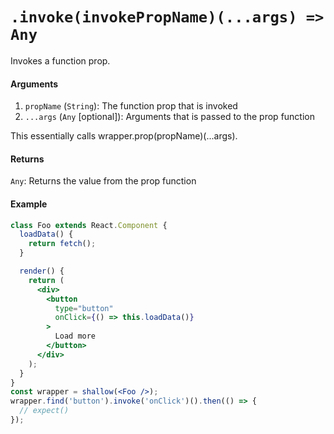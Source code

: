 # `.invoke(invokePropName)(...args) => Any`

Invokes a function prop.

#### Arguments

1. `propName` (`String`): The function prop that is invoked
2. `...args` (`Any` [optional]): Arguments that is passed to the prop function

This essentially calls wrapper.prop(propName)(...args).

#### Returns

`Any`: Returns the value from the prop function

#### Example

```jsx
class Foo extends React.Component {
  loadData() {
    return fetch();
  }

  render() {
    return (
      <div>
        <button
          type="button"
          onClick={() => this.loadData()}
        >
          Load more
        </button>
      </div>
    );
  }
}
const wrapper = shallow(<Foo />);
wrapper.find('button').invoke('onClick')().then(() => {
  // expect()
});
```
